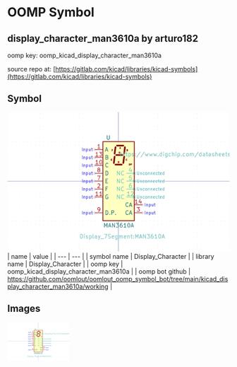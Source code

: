 # OOMP Symbol  
## display_character_man3610a  by arturo182  
  
oomp key: oomp_kicad_display_character_man3610a  
  
source repo at: [https://gitlab.com/kicad/libraries/kicad-symbols](https://gitlab.com/kicad/libraries/kicad-symbols)  
## Symbol  
  
[![working.png](working_600.png)](working.png)  
| name | value | 
| --- | --- | 
| symbol name | Display_Character | 
| library name | Display_Character | 
| oomp key | oomp_kicad_display_character_man3610a | 
| oomp bot github | https://github.com/oomlout/oomlout_oomp_symbol_bot/tree/main/kicad_display_character_man3610a/working | 
## Images  
  
[![working.png](working_140.png)](working.png)  
